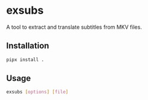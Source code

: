 # exsubs

A tool to extract and translate subtitles from MKV files.

## Installation

```bash
pipx install .
```

## Usage

```bash
exsubs [options] [file]
